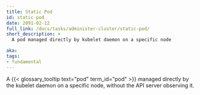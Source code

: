 ```yaml
---
title: Static Pod
id: static-pod
date: 2091-02-12
full_link: /docs/tasks/administer-cluster/static-pod/
short_description: >
  A pod managed directly by kubelet daemon on a specific node

aka: 
tags:
- fundamental
---
```

 A {{< glossary_tooltip text="pod" term_id="pod" >}} managed directly by the kubelet
 daemon on a specific node, without the API server observing it.

